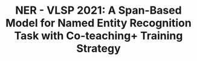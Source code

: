 ---
title: "NER - VLSP 2021: A Span-Based Model for Named Entity Recognition Task with Co-teaching+ Training Strategy"
collection: publications
permalink: /publication/ner-vlsp
venue: 'VNU Journal of Science: Computer Science and Communication Engineering'
award: 
authors: '<b>Pham Hoai Phu Thinh</b>, Vu Tran Duy, Do Tran Anh Duc'
year: 2021
paper: "https://jcsce.vnu.edu.vn/index.php/jcsce/article/view/328"
code: 
blog:
slide: 
talk: "https://drive.google.com/file/d/1P5D1FdcesdYLUk7Fpk4el2oSShPWZy3L"
---